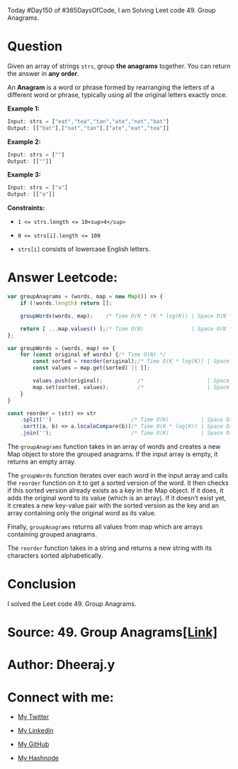 Today #Day150 of #365DaysOfCode, I am Solving Leet code 49. Group Anagrams.

# Question

Given an array of strings `strs`, group **the anagrams** together. You can return the answer in **any order**.

An **Anagram** is a word or phrase formed by rearranging the letters of a different word or phrase, typically using all the original letters exactly once.

**Example 1:**

```javascript
Input: strs = ["eat","tea","tan","ate","nat","bat"]
Output: [["bat"],["nat","tan"],["ate","eat","tea"]]
```

**Example 2:**

```javascript
Input: strs = [""]
Output: [[""]]
```

**Example 3:**

```javascript
Input: strs = ["a"]
Output: [["a"]]
```

**Constraints:**

* `1 <= strs.length <= 10<sup>4</sup>`
    
* `0 <= strs[i].length <= 100`
    
* `strs[i]` consists of lowercase English letters.
    

# Answer Leetcode:

```javascript
var groupAnagrams = (words, map = new Map()) => {
    if (!words.length) return [];

    groupWords(words, map);    /* Time O(N * (K * log(K)) | Space O(N * K) */

    return [ ...map.values() ];/* Time O(N)               | Space O(N * K) */
};

var groupWords = (words, map) => {
    for (const original of words) {/* Time O(N) */
        const sorted = reorder(original);/* Time O(K * log(K)) | Space O(K) */
        const values = map.get(sorted) || [];

        values.push(original);           /*                    | Space O(N) */
        map.set(sorted, values);         /*                    | Space O(N * K) */
    }
}

const reorder = (str) => str
    .split('')                         /* Time O(K)          | Space O(K) */
    .sort((a, b) => a.localeCompare(b))/* Time O(K * log(K)) | Space O(1 || log(K)) */
    .join('');                         /* Time O(K)          | Space O(K) */
```

The `groupAnagrams` function takes in an array of words and creates a new Map object to store the grouped anagrams. If the input array is empty, it returns an empty array.

The `groupWords` function iterates over each word in the input array and calls the `reorder` function on it to get a sorted version of the word. It then checks if this sorted version already exists as a key in the Map object. If it does, it adds the original word to its value (which is an array). If it doesn’t exist yet, it creates a new key-value pair with the sorted version as the key and an array containing only the original word as its value.

Finally, `groupAnagrams` returns all values from map which are arrays containing grouped anagrams.

The `reorder` function takes in a string and returns a new string with its characters sorted alphabetically.

# Conclusion

I solved the Leet code 49. Group Anagrams.

# Source: **49\. Group Anagrams**[\[Link\]](https://leetcode.com/problems/group-anagrams/)

# Author: Dheeraj.y

# Connect with me:

* [My Twitter](https://twitter.com/yssdheeraj)
    
* [My LinkedIn](https://www.linkedin.com/in/dheerajy1/)
    
* [My GitHub](https://github.com/dheerajy1)
    
* [My Hashnode](https://dheerajy1.hashnode.dev/)